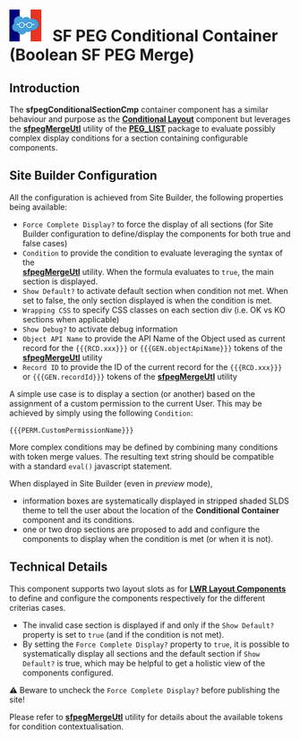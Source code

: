# ![Logo](/media/Logo.png) &nbsp; SF PEG Conditional Container (Boolean SF PEG Merge)

## Introduction

The **sfpegConditionalSectionCmp** container component has a similar behaviour and purpose
as the **[Conditional Layout](/help/sfpegConditionalLayout.md)** component but leverages
the **[sfpegMergeUtl](https://github.com/pegros/PEG_LIST/blob/master/help/sfpegMergeUtl.md)**
utility of the **[PEG_LIST](https://github.com/pegros/PEG_LIST)** package to evaluate 
possibly complex display conditions for a section containing configurable components.


## Site Builder Configuration

All the configuration is achieved from Site Builder, the following properties 
being available:
* `Force Complete Display?` to force the display of all sections (for Site Builder
configuration to define/display the components for both true and false cases)
* `Condition` to provide the condition to evaluate leveraging the syntax of the  
**[sfpegMergeUtl](https://github.com/pegros/PEG_LIST/blob/master/help/sfpegMergeUtl.md)**
utility. When the formula evaluates to `true`, the main section is displayed. 
* `Show Default?` to activate default section when condition not met. When set to false,
the only section displayed is when the condition is met.
* `Wrapping CSS` to specify CSS classes on each section div (i.e. OK vs KO sections when applicable)
* `Show Debug?` to activate debug information
* `Object API Name` to provide the API Name of the Object used as current record
for the `{{{RCD.xxx}}}` or `{{{GEN.objectApiName}}}` tokens of the **[sfpegMergeUtl](https://github.com/pegros/PEG_LIST/blob/master/help/sfpegMergeUtl.md)** utility
* `Record ID` to provide the ID of the current record for the `{{{RCD.xxx}}}` or
`{{{GEN.recordId}}}` tokens of the **[sfpegMergeUtl](https://github.com/pegros/PEG_LIST/blob/master/help/sfpegMergeUtl.md)** utility


A simple use case is to display a section (or another) based on the assignment
of a custom permission to the current User. This may be achieved by simply 
using the following `Condition`: 
```
{{{PERM.CustomPermissionName}}}
```

More complex conditions may be defined by combining many conditions with
token merge values. The resulting text string should be compatible with a
standard `eval()` javascript statement.

When displayed in Site Builder (even in _preview_ mode),
* information boxes are systematically displayed in stripped shaded SLDS theme to tell the user
about the location of the **Conditional Container** component and its conditions.
* one or two drop sections are proposed to add and configure the components to display when the
condition is met (or when it is not).


## Technical Details

This component supports two layout slots as for **[LWR Layout Components](https://developer.salesforce.com/docs/atlas.en-us.exp_cloud_lwr.meta/exp_cloud_lwr/get_started_layout.htm)** to define and configure
the components respectively for the different criterias cases.
* The invalid case section is displayed if and only if the `Show Default?` property is set to `true`
(and if the condition is not met).
* By setting the `Force Complete Display?` property to `true`, it is possible to systematically
display all sections and the default section if `Show Default?` is true, which may be
helpful to get a holistic view of the components configured.

⚠️ Beware to uncheck the `Force Complete Display?` before publishing the site!

Please refer to **[sfpegMergeUtl](https://github.com/pegros/PEG_LIST/blob/master/help/sfpegMergeUtl.md)** utility for details about the available tokens for condition
contextualisation.